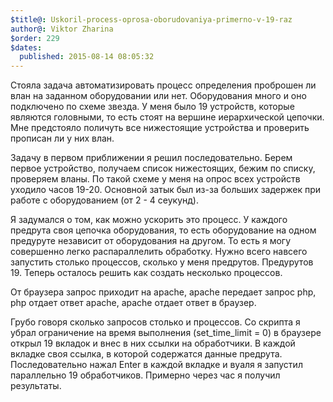 ```yaml
---
$title@: Uskoril-process-oprosa-oborudovaniya-primerno-v-19-raz
author@: Viktor Zharina
$order: 229
$dates:
  published: 2015-08-14 08:05:32
---
```

Стояла задача автоматизировать процесс определения проброшен ли влан на заданном оборудовании или нет. Оборудования много и оно подключено по схеме звезда. У меня было 19 устройств, которые являются головными, то есть стоят на вершине иерархической цепочки. Мне предстояло поличуть все нижестоящие устройства и проверить прописан ли у них влан. 

Задачу в первом приближении я решил последовательно. Берем первое устройство, получаем список нижестоящих, бежим по списку, проверяем вланы. По такой схеме у меня на опрос всех устройств уходило часов 19-20. Основной затык был из-за больших задержек при работе с оборудованием (от 2 - 4 сеукунд).

Я задумался о том, как можно ускорить это процесс. У каждого предрута своя цепочка оборудования, то есть оборудование на одном предуруте независит от оборудования на другом. То есть я могу совершенно легко распараллелить обработку. Нужно всего навсего запустить столько процессов, сколько у меня предрутов. Предурутов 19. Теперь осталось решить как создать несколько процессов.

От браузера запрос приходит на apache, apache передает запрос php, php отдает ответ apache, apache отдает ответ в браузер.

Грубо говоря сколько запросов столько и процессов. Со скрипта я убрал ограничение на время выполнения (set_time_limit = 0) в браузере открыл 19 вкладок и внес в них ссылки на обработчики. В каждой вкладке своя ссылка, в которой содержатся данные предрута. Последовательно нажал Enter в каждой вкладке и вуаля я запустил параллельно 19 обработчиков. Примерно через час я получил результаты. 


